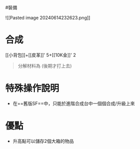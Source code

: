 #裝備 

![[Pasted image 20240614232623.png]]
# 合成
[[小背包]]+[[皮革]]' 5+[[10K金]]' 2
> 分解材料為
	(後期才打上去)
# 特殊操作說明
- 在==舊版SF==中，只能於進階合成台中一個個合成/升級上來
# 優點
- 升高點可以儲存2個大箱的物品
